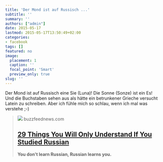 ```yaml
---
title: 'Der Mond ist auf Russisch ...'
subtitle: ''
summary: ''
authors: ["admin"]
date: 2015-05-17
lastmod: 2015-05-17T13:50:49+02:00
categories:
- facebook
tags: []
featured: no
image:
  placement: 1
  caption: ''
  focal_point: 'Smart'
  preview_only: true
slug: ''
---
```

Der Mond ist auf Russisch eine Sie (Luna)! Die Sonne (Sonze) ist ein Es! Und die Buchstaben sehen aus als hätte ein betrunkener Grieche versucht Latein zu schreiben. Aber ich fühle mich so schlau, wenn ich mal was verstehe ;-)
> [![](https://img.buzzfeed.com/buzzfeed-static/static/2015-05/15/18/campaign_images/webdr14/29-things-you-will-only-understand-if-you-studied-2-27276-1431730631-10_dblbig.jpg)](http://www.buzzfeed.com/susiearmitage/29-things-you-will-only-understand-if-you-studied-russian)
> buzzfeednews.com
> ## [29 Things You Will Only Understand If You Studied Russian](http://www.buzzfeed.com/susiearmitage/29-things-you-will-only-understand-if-you-studied-russian)
>
><b>You don't learn Russian, Russian learns you.</b>

